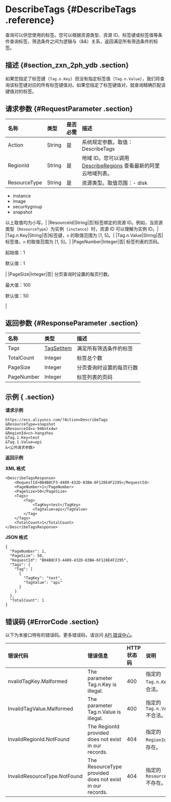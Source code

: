 # DescribeTags {#DescribeTags .reference}

查询可以供您使用的标签。您可以根据资源类型、资源 ID、标签键或标签值等条件查询标签，筛选条件之间为逻辑与（&&）关系，返回满足所有筛选条件的标签。

## 描述 {#section_zxn_2ph_ydb .section}

如果您指定了标签键（`Tag.n.Key`）但没有指定标签值（`Tag.n.Value`），我们将查询该标签键对应的所有标签键值对。如果您指定了标签键值对，就查询精确匹配该键值对的标签。

## 请求参数 {#RequestParameter .section}

|名称|类型|是否必需|描述|
|:-|:-|:---|:-|
|Action|String|是|系统规定参数。取值：DescribeTags|
|RegionId|String|是|地域 ID。您可以调用 [DescribeRegions](intl.zh-CN/API参考/地域/DescribeRegions.md#) 查看最新的阿里云地域列表。|
|ResourceType|String|是|资源类型。取值范围：-   disk
-   instance
-   image
-   securitygroup
-   snapshot

以上取值均为小写。|
|ResourceId|String|否|标签绑定的资源 ID。例如，当资源类型（`ResourceType`）为实例（`instance`）时，资源 ID 可以理解为实例 ID。|
|Tag.n.Key|String|否|标签键，`n` 的取值范围为 \[1, 5\]。|
|Tag.n.Value|String|否|标签值，`n` 的取值范围为 \[1, 5\]。|
|PageNumber|Integer|否| 标签列表的页码。

 起始值：1

 默认值：1

 |
|PageSize|Integer|否| 分页查询时设置的每页行数。

 最大值：100

 默认值：50

 |

## 返回参数 {#ResponseParameter .section}

|名称|类型|描述|
|:-|:-|:-|
|Tags|[TagSetItem](intl.zh-CN/API参考/数据类型/TagSetItem.md#)|满足所有筛选条件的标签|
|TotalCount|Integer|标签总个数|
|PageSize|Integer|分页查询时设置的每页行数|
|PageNumber|Integer|标签列表的页码|

## 示例 { .section}

**请求示例** 

```
https://ecs.aliyuncs.com/?Action=DescribeTags
&ResourceType=snapshot
&ResourceId=s-946ntx4wr
&RegionId=cn-hangzhou
&Tag.1.Key=test
&Tag.1.Value=api
&<公共请求参数>
```

**返回示例** 

**XML 格式**

```
<DescribeTagsResponse>
    <RequestId>B04B8CF3-4489-432D-83BA-6F128E4F2295</RequestId>
    <PageNumber>1</PageNumber>
    <PageSize>50</PageSize>
    <Tags>
        <Tag>
            <TagKey>test</TagKey>
            <TagValue>api</TagValue>
        </Tag>
    </Tags>
    <TotalCount>1</TotalCount>
</DescribeTagsResponse>
```

 **JSON 格式** 

```
{
  "PageNumber": 1,
  "PageSize": 50,
  "RequestId": "B04B8CF3-4489-432D-83BA-6F128E4F2295",
  "Tags": {
    "Tag": [
      {
        "TagKey": "test",
        "TagValue": "api"
      }
    ]
  },
  "TotalCount": 1
}
```

## 错误码 {#ErrorCode .section}

以下为本接口特有的错误码。更多错误码，请访问 [API 错误中心](https://error-center.alibabacloud.com/status/product/Ecs)。

|错误代码|错误信息|HTTP 状态码|说明|
|:---|:---|:-------|:-|
|nvalidTagKey.Malformed|The parameter Tag.n.Key is illegal.|400|指定的 `Tag.n.Key` 不合法。|
|InvalidTagValue.Malformed|The parameter Tag.n.Value is illegal.|400|指定的 `Tag.n.Value`不合法。|
|InvalidRegionId.NotFound|The RegionId provided does not exist in our records.|404|指定的 `RegionId` 不存在。|
|InvalidResourceType.NotFound|The ResourceType provided does not exist in our records.|404|指定的 `ResourceType`不存在。|

